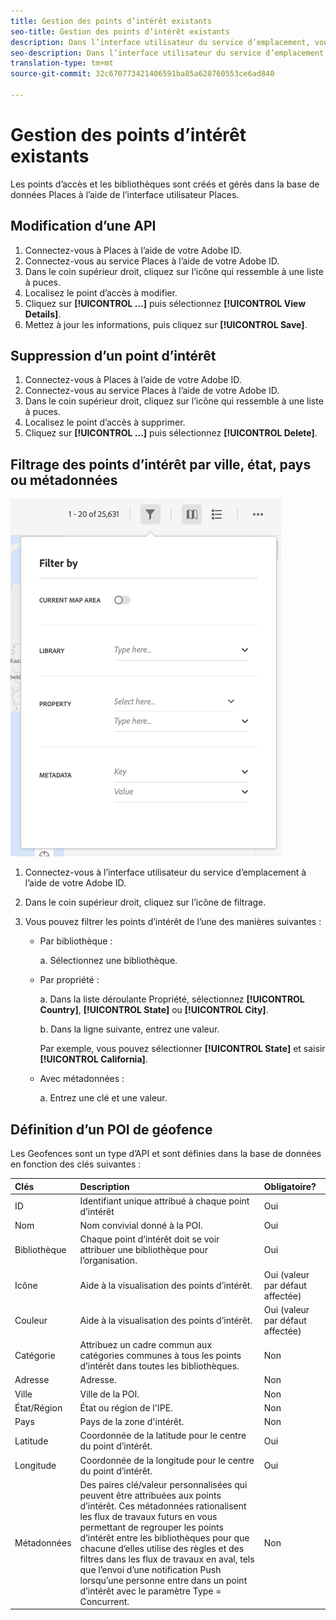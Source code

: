 ```yaml
---
title: Gestion des points d’intérêt existants
seo-title: Gestion des points d’intérêt existants
description: Dans l’interface utilisateur du service d’emplacement, vous pouvez modifier, supprimer ou filtrer les points d’intérêt existants.
seo-description: Dans l’interface utilisateur du service d’emplacement, vous pouvez modifier, supprimer ou filtrer les points d’intérêt existants.
translation-type: tm+mt
source-git-commit: 32c670773421406591ba85a628760553ce6ad840

---
```



# Gestion des points d’intérêt existants

Les points d’accès et les bibliothèques sont créés et gérés dans la base de données Places à l’aide de l’interface utilisateur Places.

## Modification d’une API

1. Connectez-vous à Places à l’aide de votre Adobe ID.
1. Connectez-vous au service Places à l’aide de votre Adobe ID.
1. Dans le coin supérieur droit, cliquez sur l’icône qui ressemble à une liste à puces.
1. Localisez le point d’accès à modifier.
1. Cliquez sur **[!UICONTROL ...]** puis sélectionnez **[!UICONTROL View Details]**.
1. Mettez à jour les informations, puis cliquez sur **[!UICONTROL Save]**.

## Suppression d’un point d’intérêt

1. Connectez-vous à Places à l’aide de votre Adobe ID.
1. Connectez-vous au service Places à l’aide de votre Adobe ID.
1. Dans le coin supérieur droit, cliquez sur l’icône qui ressemble à une liste à puces.
1. Localisez le point d’accès à supprimer.
1. Cliquez sur **[!UICONTROL ...]** puis sélectionnez **[!UICONTROL Delete]**.

## Filtrage des points d’intérêt par ville, état, pays ou métadonnées

![filtrage d’une API](/help/assets/filter_poi.png)

1. Connectez-vous à l’interface utilisateur du service d’emplacement à l’aide de votre Adobe ID.
1. Dans le coin supérieur droit, cliquez sur l’icône de filtrage.
1. Vous pouvez filtrer les points d’intérêt de l’une des manières suivantes :

   * Par bibliothèque :

      a. Sélectionnez une bibliothèque.

   * Par propriété :

      a. Dans la liste déroulante Propriété, sélectionnez **[!UICONTROL Country]**, **[!UICONTROL State]** ou **[!UICONTROL City]**.

      b. Dans la ligne suivante, entrez une valeur.

      Par exemple, vous pouvez sélectionner **[!UICONTROL State]** et saisir **[!UICONTROL California]**.

   * Avec métadonnées :

      a. Entrez une clé et une valeur.

## Définition d’un POI de géofence

Les Geofences sont un type d’API et sont définies dans la base de données en fonction des clés suivantes :

| Clés | Description | Obligatoire? |
| :--- | :--- | :--- |
| ID | Identifiant unique attribué à chaque point d’intérêt | Oui |
| Nom | Nom convivial donné à la POI. | Oui |
| Bibliothèque | Chaque point d’intérêt doit se voir attribuer une bibliothèque pour l’organisation. | Oui |
| Icône | Aide à la visualisation des points d’intérêt. | Oui (valeur par défaut affectée) |
| Couleur | Aide à la visualisation des points d’intérêt. | Oui (valeur par défaut affectée) |
| Catégorie | Attribuez un cadre commun aux catégories communes à tous les points d’intérêt dans toutes les bibliothèques. | Non |
| Adresse | Adresse. | Non |
| Ville | Ville de la POI. | Non |
| État/Région | État ou région de l'IPE. | Non |
| Pays | Pays de la zone d'intérêt. | Non |
| Latitude | Coordonnée de la latitude pour le centre du point d’intérêt. | Oui |
| Longitude | Coordonnée de la longitude pour le centre du point d’intérêt. | Oui |
| Métadonnées | Des paires clé/valeur personnalisées qui peuvent être attribuées aux points d’intérêt. Ces métadonnées rationalisent les flux de travaux futurs en vous permettant de regrouper les points d’intérêt entre les bibliothèques pour que chacune d’elles utilise des règles et des filtres dans les flux de travaux en aval, tels que l’envoi d’une notification Push lorsqu’une personne entre dans un point d’intérêt avec le paramètre Type = Concurrent. | Non |
